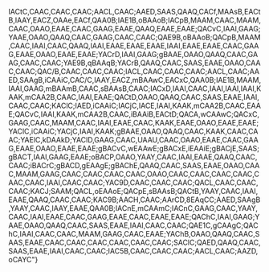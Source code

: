 IACtC,CAAC,CAAC,CAAC;AACL,CAAC;AAED,SAAS,QAAQ,CACf,MAAsB,EACtB,IAAY,EACZ,OAAe,EACf,QAA0B;IAE1B,oBAAoB;IACpB,MAAM,CAAC,MAAM,CAAC,OAAO,EAAE,CAAC,GAAG,EAAE,QAAQ,EAAE,EAAE;QACvC,IAAI,GAAG;YAAE,OAAO,QAAQ,CAAC,GAAG,CAAC,CAAC;QAE9B,oBAAoB;QACpB,MAAM,CAAC,IAAI,CAAC,QAAQ,IAAI,EAAE,EAAE,EAAE,IAAI,EAAE,EAAE,CAAC,GAAG,EAAE,OAAO,EAAE,EAAE;YACrD,IAAI,GAAG;gBAAE,OAAO,QAAQ,CAAC,GAAG,CAAC,CAAC;YAE9B,qBAAqB;YACrB,QAAQ,CAAC,SAAS,EAAE,OAAO,CAAC,CAAC;QAC/B,CAAC,CAAC,CAAC;IACL,CAAC,CAAC,CAAC;AACL,CAAC;AAED,SAAgB,iCAAiC,CAC/C,IAAY,EACZ,mBAAwC,EACxC,QAA0B;IAE1B,MAAM,IAAI,GAAG,mBAAmB,CAAC,sBAAsB,CAAC;IACxD,IAAI,CAAC,IAAI,IAAI,IAAI,KAAK,mCAA2B,CAAC,IAAI,EAAE;QACtD,OAAO,QAAQ,CAAC,SAAS,EAAE,IAAI,CAAC,CAAC;KAClC;IAED,iCAAiC;IACjC,IACE,IAAI,KAAK,mCAA2B,CAAC,EAAE;QACvC,IAAI,KAAK,mCAA2B,CAAC,iBAAiB,EACtD;QACA,wCAAwC;QACxC,GAAG,CAAC,MAAM,CAAC,IAAI,EAAE,CAAC,KAAK,EAAE,OAAO,EAAE,EAAE;YAClC,iCAAiC;YACjC,IAAI,KAAK;gBAAE,OAAO,QAAQ,CAAC,KAAK,CAAC,CAAC;YAElC,kDAAkD;YAClD,GAAG,CAAC,UAAU,CAAC,OAAO,EAAE,CAAC,GAAG,EAAE,OAAO,EAAE,EAAE;gBACvC,wEAAwE;gBACxE,iEAAiE;gBACjE,SAAS;gBACT,IAAI,GAAG,EAAE;oBACP,OAAO,YAAY,CAAC,IAAI,EAAE,QAAQ,CAAC,CAAC;iBACrC;gBACD,gEAAgE;gBAChE,QAAQ,CAAC,SAAS,EAAE,OAAO,CAAC,MAAM,GAAG,CAAC,CAAC,CAAC,CAAC,OAAO,CAAC,CAAC,CAAC,CAAC,CAAC,CAAC,IAAI,CAAC,CAAC;YAC9D,CAAC,CAAC,CAAC;QACL,CAAC,CAAC,CAAC;KACJ;SAAM;QACL,oEAAoE;QACpE,sBAAsB;QACtB,YAAY,CAAC,IAAI,EAAE,QAAQ,CAAC,CAAC;KAC9B;AACH,CAAC;AArCD,8EAqCC;AAED,SAAgB,YAAY,CAAC,IAAY,EAAE,QAA0B;IACnE,mCAAmC;IACnC,GAAG,CAAC,YAAY,CAAC,IAAI,EAAE,CAAC,GAAG,EAAE,CAAC,EAAE,EAAE;QAChC,IAAI,GAAG;YAAE,OAAO,QAAQ,CAAC,SAAS,EAAE,IAAI,CAAC,CAAC;QAE1C,gCAAgC;QAChC,IAAI,CAAC,CAAC,MAAM,GAAG,CAAC,EAAE;YAChB,OAAO,QAAQ,CAAC,SAAS,EAAE,CAAC,CAAC,CAAC,CAAC,CAAC,CAAC;SAClC;QAED,QAAQ,CAAC,SAAS,EAAE,IAAI,CAAC,CAAC;IAC5B,CAAC,CAAC,CAAC;AACL,CAAC;AAZD,oCAYC"}                                                                                       